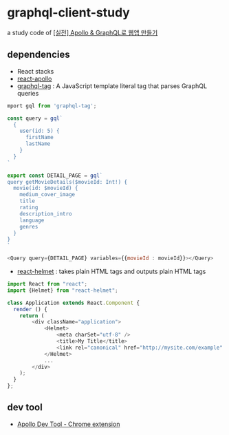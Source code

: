 # graphql-client-study 
a study code of [[실전] Apollo & GraphQL로 웹앱 만들기](https://academy.nomadcoders.co/courses/364948)

## dependencies 
- React stacks 
- [react-apollo](https://github.com/apollographql/react-apollo)
- [graphql-tag](https://github.com/apollographql/graphql-tag) : A JavaScript template literal tag that parses GraphQL queries
```js
mport gql from 'graphql-tag';

const query = gql`
  {
    user(id: 5) {
      firstName
      lastName
    }
  }
`
``` 
```js
export const DETAIL_PAGE = gql`
query getMovieDetails($movieId: Int!) {
  movie(id: $movieId) {
    medium_cover_image
    title
    rating
    description_intro
    language
    genres
  }
}
`

<Query query={DETAIL_PAGE} variables={{movieId : movieId}}></Query>
```
- [react-helmet](https://github.com/nfl/react-helmet) : takes plain HTML tags and outputs plain HTML tags
```js
import React from "react";
import {Helmet} from "react-helmet";

class Application extends React.Component {
  render () {
    return (
        <div className="application">
            <Helmet>
                <meta charSet="utf-8" />
                <title>My Title</title>
                <link rel="canonical" href="http://mysite.com/example" />
            </Helmet>
            ...
        </div>
    );
  }
};
```



## dev tool
- [Apollo Dev Tool - Chrome extension](https://www.apollographql.com/docs/react/features/developer-tooling.html#devtools) 